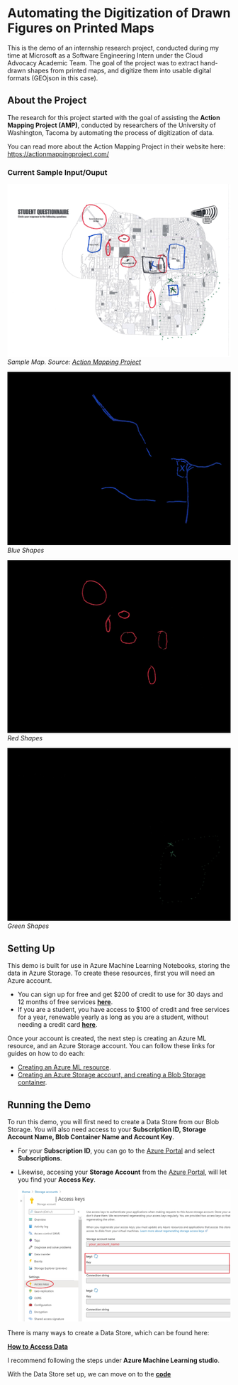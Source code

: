 # Automating the Digitization of Drawn Figures on Printed Maps

This is the demo of an internship research project, conducted during my time at Microsoft as a Software Engineering Intern under the Cloud Advocacy Academic Team. The goal of the project was to extract hand-drawn shapes from printed maps, and digitize them into usable digital formats (GEOjson in this case).

## About the Project

The research for this project started with the goal of assisting the **Action Mapping Project (AMP)**, conducted by researchers of the University of Washington, Tacoma by automating the process of digitization of data.

You can read more about the Action Mapping Project in their website here: https://actionmappingproject.com/

### Current Sample Input/Ouput

![Input Map](./sample/map3.jpg)
*Sample Map. Source: [Action Mapping Project](https://actionmappingproject.com/)*

![Output Map Blue](./sample/blue_map3.jpg)
*Blue Shapes*

![Output Map Red](./sample/red_map3.jpg)
*Red Shapes*

![Output Map Green](./sample/green_map3.jpg)
*Green Shapes*

## Setting Up

This demo is built for use in Azure Machine Learning Notebooks, storing the data in Azure Storage. To create these resources, first you will need an Azure account.

- You can sign up for free and get $200 of credit to use for 30 days and 12 months of free services [**here**](https://azure.microsoft.com/free/?WT.mc_id=mapdigitdemo-github-cxa).
- If you are a student, you have access to $100 of credit and free services for a year, renewable yearly as long as you are a student, without needing a credit card [**here**](https://azure.microsoft.com/free/students/?WT.mc_id=mapdigitdemo-github-cxa).

Once your account is created, the next step is creating an Azure ML resource, and an Azure Storage account. You can follow these links for guides on how to do each:
- [Creating an Azure ML resource](./azureml_rsc.md).
- [Creating an Azure Storage account, and creating a Blob Storage container](./azurestg_blob.md).

## Running the Demo

To run this demo, you will first need to create a Data Store from our Blob Storage. You will also need access to your **Subscription ID, Storage Account Name, Blob Container Name and Account Key**.

- For your **Subscription ID**, you can go to the [Azure Portal](https://portal.azure.com//?WT.mc_id=mapdigitdemo-github-cxa) and select **Subscriptions**. 

- Likewise, accesing your **Storage Account** from the [Azure Portal](https://portal.azure.com//?WT.mc_id=mapdigitdemo-github-cxa), will let you find your **Access Key**. 

    ![Access Key](./assets/stg_key.jpg)

There is many ways to create a Data Store, which can be found here:

[**How to Access Data**](https://docs.microsoft.com/azure/machine-learning/how-to-access-data?WT.mc_id=mapdigitdemo-github-cxa)

I recommend following the steps under **Azure Machine Learning studio**. 

With the Data Store set up, we can move on to the [**code**](./digitization_demo.ipynb)